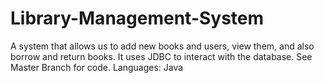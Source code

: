 # Library-Management-System
A system that allows us to add new books and users, view them, and also borrow and return books. It uses JDBC to interact with the database.
See Master Branch for code.
Languages: Java
